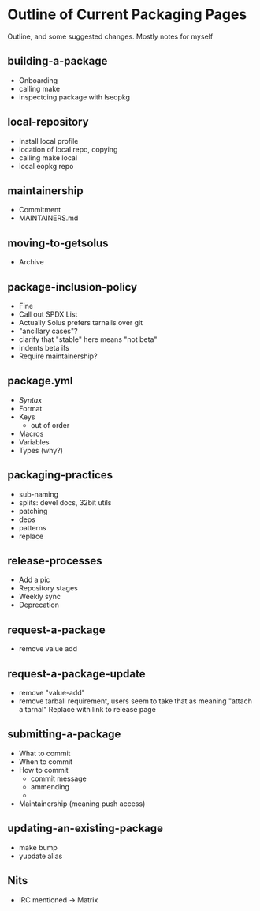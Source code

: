 # Outline of Current Packaging Pages

Outline, and some suggested changes. Mostly notes for myself


## building-a-package

- Onboarding
- calling make
- inspectcing package with lseopkg

## local-repository

- Install local profile
- location of local repo, copying
- calling make local
- local eopkg repo

## maintainership

- Commitment
- MAINTAINERS.md

## moving-to-getsolus

- Archive

## package-inclusion-policy

- Fine
- Call out SPDX List
- Actually Solus prefers tarnalls over git
- "ancillary cases"?
- clarify that "stable" here means "not beta"
- indents beta ifs
- Require maintainership?


## package.yml

- *Syntax*
- Format
- Keys
  - out of order
- Macros
- Variables
- Types (why?)


## packaging-practices

- sub-naming
- splits: devel docs, 32bit utils 
- patching
- deps
- patterns
- replace

## release-processes

- Add a pic
- Repository stages
- Weekly sync
- Deprecation

## request-a-package

- remove value add

## request-a-package-update

- remove "value-add"
- remove tarball requirement, users seem to take that as meaning "attach a tarnal" Replace with link to release page

## submitting-a-package

- What to commit
- When to commit
- How to commit
    - commit message
    - ammending
    - 
- Maintainership (meaning push access)

## updating-an-existing-package

- make bump
- yupdate alias

## Nits

- IRC mentioned -> Matrix